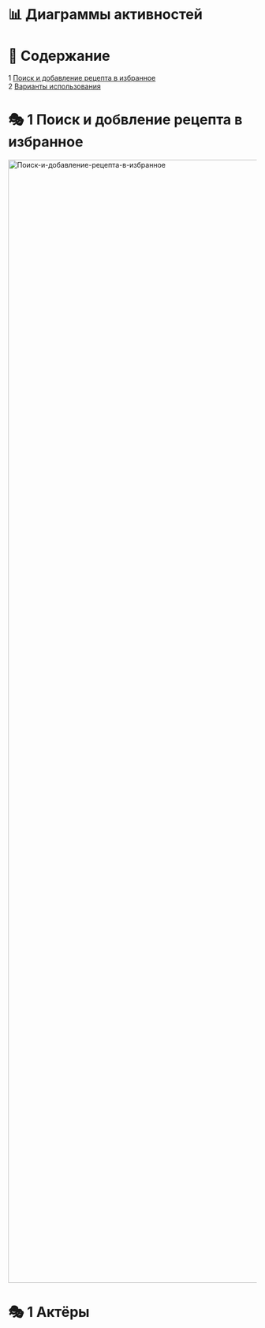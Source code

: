 # 📊 Диаграммы активностей

# 📑 **Содержание**
1 [Поиск и добавление рецепта в избранное](#search_and_add)  
2 [Варианты использования](#use_case) 

<a name="search_and_add"/>

# 🎭 **1 Поиск и добвление рецепта в избранное**

<a name="actors"/>

<img width="1413" height="2272" alt="Поиск-и-добавление-рецепта-в-избранное" src="https://github.com/user-attachments/assets/c68f05a2-454c-4993-b85e-7c405d315cd8" />


# 🎭 **1 Актёры**
